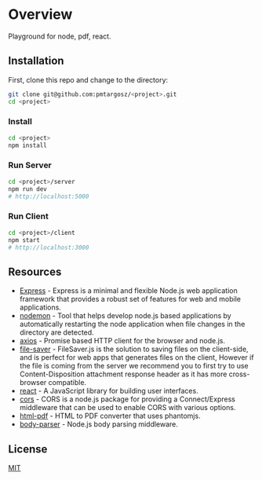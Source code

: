 # Overview

Playground for node, pdf, react.

## Installation

First, clone this repo and change to the directory:

```bash
git clone git@github.com:pmtargosz/<project>.git
cd <project>
```

### Install

```bash
cd <project>
npm install
```

### Run Server

```bash
cd <project>/server
npm run dev
# http://localhost:5000
```

### Run Client

```bash
cd <project>/client
npm start
# http://localhost:3000
```

## Resources

- [Express](https://expressjs.com/) - Express is a minimal and flexible Node.js web application framework that provides a robust set of features for web and mobile applications.
- [nodemon](https://github.com/remy/nodemon) - Tool that helps develop node.js based applications by automatically restarting the node application when file changes in the directory are detected.
- [axios](https://github.com/axios/axios) - Promise based HTTP client for the browser and node.js.
- [file-saver](https://github.com/eligrey/FileSaver.js/) - FileSaver.js is the solution to saving files on the client-side, and is perfect for web apps that generates files on the client, However if the file is coming from the server we recommend you to first try to use Content-Disposition attachment response header as it has more cross-browser compatible.
- [react](https://reactjs.org/) - A JavaScript library for building user interfaces.
- [cors](https://github.com/expressjs/cors) - CORS is a node.js package for providing a Connect/Express middleware that can be used to enable CORS with various options.
- [html-pdf](https://github.com/marcbachmann/node-html-pdf) - HTML to PDF converter that uses phantomjs.
- [body-parser](https://github.com/expressjs/body-parser#readme) - Node.js body parsing middleware.

## License

[MIT](https://opensource.org/licenses/MIT)
